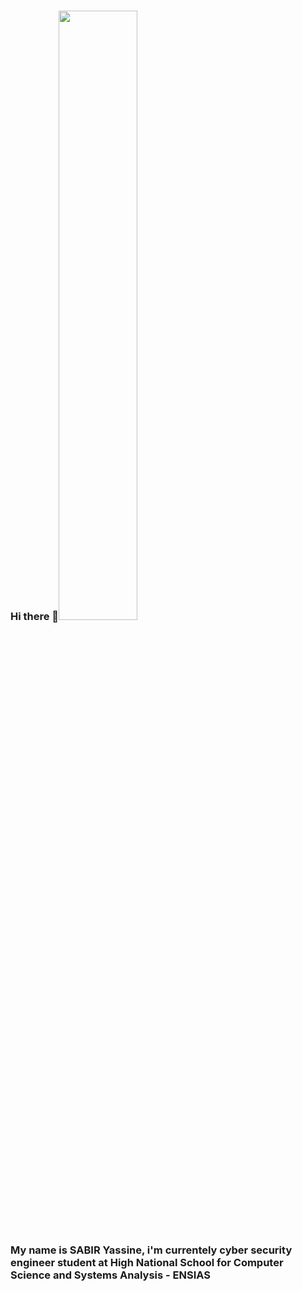 ### Hi there 👋<img src="https://www.ssl-management.net/wp-content/uploads/2021/10/Cyber-Security.jpg" width="50%" height="50%" style="margin-left: 0;">
### My name is SABIR Yassine, i'm currentely cyber security engineer student at High National School for Computer Science and Systems Analysis - ENSIAS 


<!--
**Yassine-sa/Yassine-sa** is a ✨ _special_ ✨ repository because its `README.md` (this file) appears on your GitHub profile.

Here are some ideas to get you started:

- 🔭 I’m currently working on ...
- 🌱 I’m currently learning ...
- 👯 I’m looking to collaborate on ...
- 🤔 I’m looking for help with ...
- 💬 Ask me about ...
- 📫 How to reach me: ...
- 😄 Pronouns: ...
- ⚡ Fun fact: ...
-->

